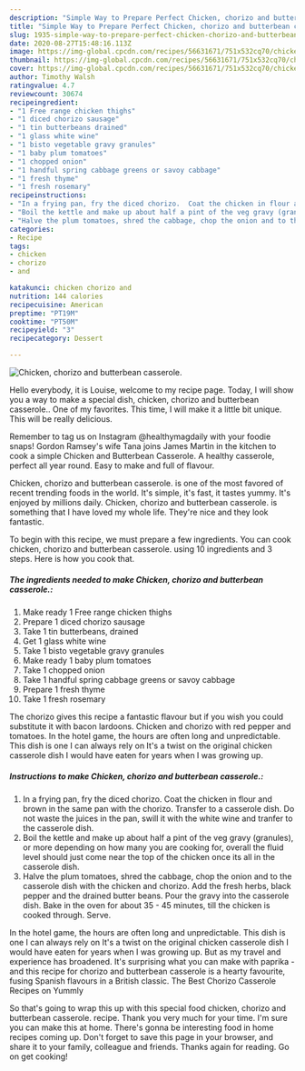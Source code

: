 ```yaml
---
description: "Simple Way to Prepare Perfect Chicken, chorizo and butterbean casserole."
title: "Simple Way to Prepare Perfect Chicken, chorizo and butterbean casserole."
slug: 1935-simple-way-to-prepare-perfect-chicken-chorizo-and-butterbean-casserole
date: 2020-08-27T15:48:16.113Z
image: https://img-global.cpcdn.com/recipes/56631671/751x532cq70/chicken-chorizo-and-butterbean-casserole-recipe-main-photo.jpg
thumbnail: https://img-global.cpcdn.com/recipes/56631671/751x532cq70/chicken-chorizo-and-butterbean-casserole-recipe-main-photo.jpg
cover: https://img-global.cpcdn.com/recipes/56631671/751x532cq70/chicken-chorizo-and-butterbean-casserole-recipe-main-photo.jpg
author: Timothy Walsh
ratingvalue: 4.7
reviewcount: 30674
recipeingredient:
- "1 Free range chicken thighs"
- "1 diced chorizo sausage"
- "1 tin butterbeans drained"
- "1 glass white wine"
- "1 bisto vegetable gravy granules"
- "1 baby plum tomatoes"
- "1 chopped onion"
- "1 handful spring cabbage greens or savoy cabbage"
- "1 fresh thyme"
- "1 fresh rosemary"
recipeinstructions:
- "In a frying pan, fry the diced chorizo.  Coat the chicken in flour and brown in the same pan with the chorizo.  Transfer to a casserole dish.  Do not waste the juices in the pan, swill it with the white wine and tranfer to the casserole dish."
- "Boil the kettle and make up about half a pint of the veg gravy (granules), or more depending on how many you are cooking for, overall the fluid level should just come near the top of the chicken once its all in the casserole dish."
- "Halve the plum tomatoes, shred the cabbage, chop the onion and to the casserole dish with the chicken and chorizo.  Add the fresh herbs, black pepper and the drained butter beans.  Pour the gravy into the casserole dish.  Bake in the oven for about 35 - 45 minutes, till the chicken is cooked through.  Serve."
categories:
- Recipe
tags:
- chicken
- chorizo
- and

katakunci: chicken chorizo and 
nutrition: 144 calories
recipecuisine: American
preptime: "PT19M"
cooktime: "PT50M"
recipeyield: "3"
recipecategory: Dessert

---
```



![Chicken, chorizo and butterbean casserole.](https://img-global.cpcdn.com/recipes/56631671/751x532cq70/chicken-chorizo-and-butterbean-casserole-recipe-main-photo.jpg)

Hello everybody, it is Louise, welcome to my recipe page. Today, I will show you a way to make a special dish, chicken, chorizo and butterbean casserole.. One of my favorites. This time, I will make it a little bit unique. This will be really delicious.

Remember to tag us on Instagram @healthymagdaily with your foodie snaps! Gordon Ramsey&#39;s wife Tana joins James Martin in the kitchen to cook a simple Chicken and Butterbean Casserole. A healthy casserole, perfect all year round. Easy to make and full of flavour.

Chicken, chorizo and butterbean casserole. is one of the most favored of recent trending foods in the world. It's simple, it's fast, it tastes yummy. It's enjoyed by millions daily. Chicken, chorizo and butterbean casserole. is something that I have loved my whole life. They're nice and they look fantastic.


To begin with this recipe, we must prepare a few ingredients. You can cook chicken, chorizo and butterbean casserole. using 10 ingredients and 3 steps. Here is how you cook that.

<!--inarticleads1-->

##### The ingredients needed to make Chicken, chorizo and butterbean casserole.:

1. Make ready 1 Free range chicken thighs
1. Prepare 1 diced chorizo sausage
1. Take 1 tin butterbeans, drained
1. Get 1 glass white wine
1. Take 1 bisto vegetable gravy granules
1. Make ready 1 baby plum tomatoes
1. Take 1 chopped onion
1. Take 1 handful spring cabbage greens or savoy cabbage
1. Prepare 1 fresh thyme
1. Take 1 fresh rosemary


The chorizo gives this recipe a fantastic flavour but if you wish you could substitute it with bacon lardoons. Chicken and chorizo with red pepper and tomatoes. In the hotel game, the hours are often long and unpredictable. This dish is one I can always rely on It&#39;s a twist on the original chicken casserole dish I would have eaten for years when I was growing up. 

<!--inarticleads2-->

##### Instructions to make Chicken, chorizo and butterbean casserole.:

1. In a frying pan, fry the diced chorizo.  Coat the chicken in flour and brown in the same pan with the chorizo.  Transfer to a casserole dish.  Do not waste the juices in the pan, swill it with the white wine and tranfer to the casserole dish.
1. Boil the kettle and make up about half a pint of the veg gravy (granules), or more depending on how many you are cooking for, overall the fluid level should just come near the top of the chicken once its all in the casserole dish.
1. Halve the plum tomatoes, shred the cabbage, chop the onion and to the casserole dish with the chicken and chorizo.  Add the fresh herbs, black pepper and the drained butter beans.  Pour the gravy into the casserole dish.  Bake in the oven for about 35 - 45 minutes, till the chicken is cooked through.  Serve.


In the hotel game, the hours are often long and unpredictable. This dish is one I can always rely on It&#39;s a twist on the original chicken casserole dish I would have eaten for years when I was growing up. But as my travel and experience has broadened. It&#39;s surprising what you can make with paprika - and this recipe for chorizo and butterbean casserole is a hearty favourite, fusing Spanish flavours in a British classic. The Best Chorizo Casserole Recipes on Yummly 

So that's going to wrap this up with this special food chicken, chorizo and butterbean casserole. recipe. Thank you very much for your time. I'm sure you can make this at home. There's gonna be interesting food in home recipes coming up. Don't forget to save this page in your browser, and share it to your family, colleague and friends. Thanks again for reading. Go on get cooking!
